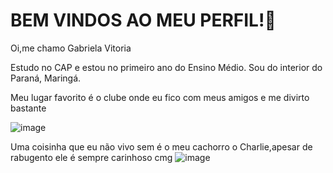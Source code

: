 # BEM VINDOS AO MEU PERFIL!🩷
  Oi,me chamo Gabriela Vitoria
  
  Estudo no CAP e estou no primeiro ano do Ensino Médio.
Sou do interior do Paraná, Maringá.

 Meu lugar favorito é o clube onde eu fico com meus amigos e me divirto bastante
 
![image](https://github.com/GABRIELACAP04/GABRIELACAP04/assets/146858009/44e7b21e-cf82-44fe-ba3f-5f69aaf03a77)


Uma coisinha que eu não vivo sem é o meu cachorro o Charlie,apesar de rabugento ele é sempre carinhoso cmg 
![image](https://web.whatsapp.com/27c38eb8-c68a-4b5d-b40e-248956b215f7)
